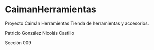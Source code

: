 # CaimanHerramientas
Proyecto Caimán Herramientas
Tienda de herramientas y accesorios.

Patricio González 
Nicolás Castillo

Sección 009
